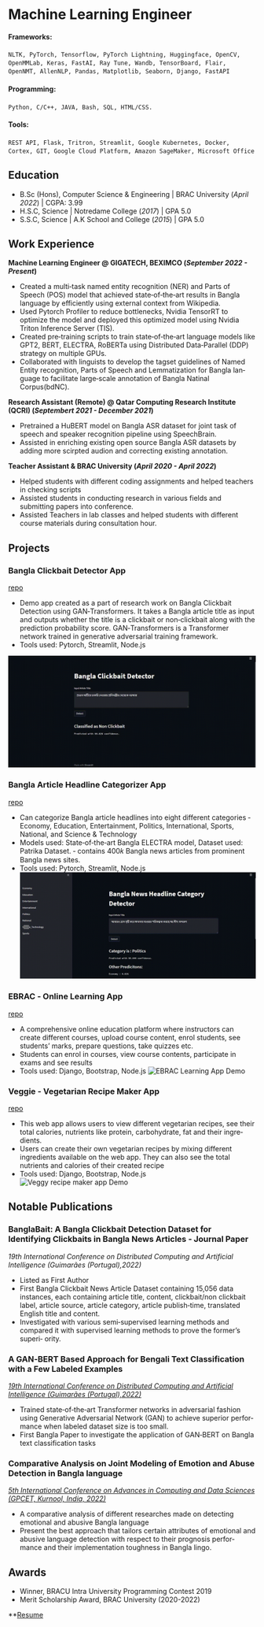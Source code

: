 # Machine Learning Engineer

#### Frameworks:
`NLTK, PyTorch, Tensorflow, PyTorch Lightning, Huggingface, OpenCV, OpenMMLab, Keras, FastAI, Ray Tune, Wandb, TensorBoard, Flair, OpenNMT, AllenNLP, Pandas, Matplotlib, Seaborn, Django, FastAPI`
#### Programming: 
`Python, C/C++, JAVA, Bash, SQL, HTML/CSS.`
#### Tools: 
`REST API, Flask, Tritron, Streamlit, Google Kubernetes, Docker, Cortex, GIT, Google Cloud Platform, Amazon SageMaker, Microsoft Office `

## Education
- B.Sc (Hons), Computer Science & Engineering | BRAC University (_April 2022_)	| CGPA: 3.99							       		
- H.S.C, Science	| Notredame College (_2017_) | GPA 5.0	 			        		
- S.S.C, Science | A.K School and College (_2015_) | GPA 5.0

## Work Experience
**Machine Learning Engineer @ GIGATECH, BEXIMCO (_September 2022 - Present_)**
- Created a multi‑task named entity recognition (NER) and Parts of Speech (POS) model that achieved state‑of‑the‑art results in Bangla language
by efficiently using external context from Wikipedia. 
- Used Pytorch Profiler to reduce bottlenecks, Nvidia TensorRT to optimize the model and deployed this optimized model using Nvidia Triton Inference Server (TIS).
- Created pre‑training scripts to train state‑of‑the‑art language models like GPT2, BERT, ELECTRA, RoBERTa using Distributed Data‑Parallel (DDP)
strategy on multiple GPUs.
- Collaborated with linguists to develop the tagset guidelines of Named Entity recognition, Parts of Speech and Lemmatization for Bangla lan‑
guage to facilitate large‑scale annotation of Bangla Natinal Corpus(bdNC).

**Research Assistant (Remote) @ Qatar Computing Research Institute (QCRI) (_Septembert 2021 - December 2021_)**
- Pretrained a HuBERT model on Bangla ASR dataset for joint task of speech and speaker recognition pipeline using SpeechBrain.
- Assisted in enriching existing open source Bangla ASR datasets by adding more scirpted audion and correcting existing annotation.

**Teacher Assistant & BRAC University (_April 2020 - April 2022_)**
- Helped students with different coding assignments and helped teachers in checking scripts
- Assisted students in conducting research in various fields and submitting papers into conference.
- Assisted Teachers in lab classes and helped students with different course materials during consultation hour.

## Projects
### Bangla Clickbait Detector App
[repo](https://github.com/mdmotaharmahtab/Bangla-Clickbait-Detector-App)
-  Demo app created as a part of research work on Bangla Clickbait Detection using GAN‑Transformers. It takes a Bangla article title as input and
outputs whether the title is a clickbait or non‑clickbait along with the prediction probability score. GAN‑Transformers is a Transformer network
trained in generative adversarial training framework.
- Tools used: Pytorch, Streamlit, Node.js

![clickbait_detection_demo](/assets/img/clickbait_detection_demo.gif)

### Bangla Article Headline Categorizer App
[repo](https://github.com/mdmotaharmahtab/Bangla-Headline-Categorizer-App)

- Can categorize Bangla article headlines into eight different categories ‑ Economy, Education, Entertainment, Politics, International, Sports,
National, and Science & Technology
- Models used: State‑of‑the‑art Bangla ELECTRA model, Dataset used: Patrika Dataset. ‑ contains 400𝑘 Bangla news articles from prominent
Bangla news sites.
- Tools used: Pytorch, Streamlit, Node.js
![Headline Categorizer Demo](/assets/img/headline_detector_demo.gif)

### EBRAC ‑ Online Learning App
[repo](https://github.com/mdmotaharmahtab/EBRAC)

- A comprehensive online education platform where instructors can create different courses, upload course content, enrol students, see students’
marks, prepare questions, take quizzes etc.
- Students can enrol in courses, view course contents, participate in exams and see results
- Tools used: Django, Bootstrap, Node.js
![EBRAC Learning App Demo](/assets/img/Functionalities.gif)

### Veggie - Vegetarian Recipe Maker App
[repo](https://github.com/mdmotaharmahtab/django_vegetarian_recipe)

- This web app allows users to view different vegetarian recipes, see their total calories, nutrients like protein, carbohydrate, fat and their ingre‑
dients.
- Users can create their own vegetarian recipes by mixing different ingredients available on the web app. They can also see the total nutrients
and calories of their created recipe
- Tools used: Django, Bootstrap, Node.js
![Veggy recipe maker app Demo](/assets/img/Functionalities_recipe.gif)

## Notable Publications
### BanglaBait: A Bangla Clickbait Detection Dataset for Identifying Clickbaits in Bangla News Articles ‑ Journal Paper
<em>19th International Conference on Distributed Computing and Artificial Intelligence (Guimarães (Portugal),2022)</em>
- Listed as First Author
- First Bangla Clickbait News Article Dataset containing 15,056 data instances, each containing article title, content, clickbait/non clickbait label,
article source, article category, article publish‑time, translated English title and content.
- Investigated with various semi‑supervised learning methods and compared it with supervised learning methods to prove the former’s superi‑
ority.

### A GAN‑BERT Based Approach for Bengali Text Classification with a Few Labeled Examples
[<em>19th International Conference on Distributed Computing and Artificial Intelligence (Guimarães (Portugal),2022)</em>](https://link.springer.com/chapter/10.1007/978-3-031-20859-1_3)
- Trained state‑of‑the‑art Transformer networks in adversarial fashion using Generative Adversarial Network (GAN) to achieve superior perfor‑
mance when labeled dataset size is too small.
- First Bangla Paper to investigate the application of GAN‑BERT on Bangla text classification tasks

### Comparative Analysis on Joint Modeling of Emotion and Abuse Detection in Bangla language
[<em>5th International Conference on Advances in Computing and Data Sciences (GPCET, Kurnool, India, 2022)</em>](https://link.springer.com/chapter/10.1007/978-3-031-12641-3_17)
- A comparative analysis of different researches made on detecting emotional and abusive Bangla language
- Present the best approach that tailors certain attributes of emotional and abusive language detection with respect to their prognosis perfor‑
mance and their implementation toughness in Bangla lingo.

## Awards
- Winner, BRACU Intra University Programming Contest 2019
- Merit Scholarship Award, BRAC University  (2020-2022)

**[Resume](https://drive.google.com/file/d/1gMp7a0_o2_lL-1n_X4ffykpVjWIm0D8l/view?usp=sharing)
